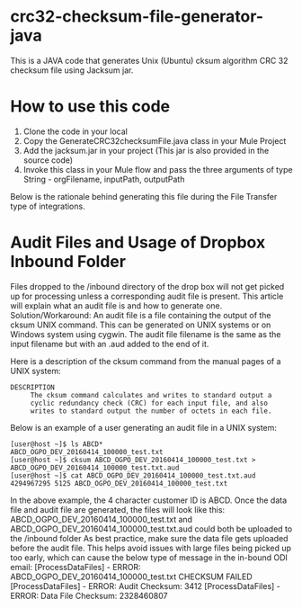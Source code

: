 # crc32-checksum-file-generator-java
This is a JAVA code that generates Unix (Ubuntu) cksum algorithm CRC 32 checksum file using Jacksum jar.

# How to use this code
1. Clone the code in your local 
2. Copy the GenerateCRC32checksumFile.java class in your Mule Project 
3. Add the jacksum.jar in your project (This jar is also provided in the source code) 
4. Invoke this class in your Mule flow and pass the three arguments of type String - orgFilename, inputPath, outputPath 

Below is the rationale behind generating this file during the File Transfer type of integrations.

# Audit Files and Usage of Dropbox Inbound Folder
Files dropped to the /inbound directory of the drop box will not get picked up for processing unless a corresponding audit file is present. This article will explain what an audit file is and how to generate one.
 Solution/Workaround:
An audit file is a file containing the output of the cksum UNIX command. This can be generated on UNIX systems or on Windows system using cygwin. The audit file filename is the same as the input filename but with an .aud added to the end of it.
 
Here is a description of the cksum command from the manual pages of a UNIX system:
~~~ 
DESCRIPTION
     The cksum command calculates and writes to standard output a
     cyclic redundancy check (CRC) for each input file, and also
     writes to standard output the number of octets in each file.
 ~~~
 Below is an example of a user generating an audit file in a UNIX system:
 ~~~
[user@host ~]$ ls ABCD*
ABCD_OGPO_DEV_20160414_100000_test.txt
[user@host ~]$ cksum ABCD_OGPO_DEV_20160414_100000_test.txt > ABCD_OGPO_DEV_20160414_100000_test.txt.aud
[user@host ~]$ cat ABCD_OGPO_DEV_20160414_100000_test.txt.aud
4294967295 5125 ABCD_OGPO_DEV_20160414_100000_test.txt
 ~~~
In the above example, the 4 character customer ID is ABCD. Once the data file and audit file are generated, the files will look like this:
ABCD_OGPO_DEV_20160414_100000_test.txt and ABCD_OGPO_DEV_20160414_100000_test.txt.aud could both be uploaded to the /inbound folder
As best practice, make sure the data file gets uploaded before the audit file. This helps avoid issues with large files being picked up too early, which can cause the below type of message in the in-bound ODI email:
[ProcessDataFiles] - ERROR: ABCD_OGPO_DEV_20160414_100000_test.txt CHECKSUM FAILED
[ProcessDataFiles] - ERROR: Audit Checksum: 3412
[ProcessDataFiles] - ERROR: Data File Checksum: 2328460807
